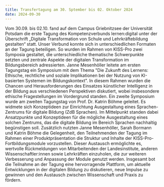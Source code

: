 ```yaml
---
title: Transfertagung am 30. Sptember bis 02. Oktober 2024
date: 2024-09-30
---
```

Vom 30.09. bis 02.10. fand auf dem Campus Griebnitzsee der Universität Potsdam die erste Tagung des Kompetenzverbunds lernen:digital unter der Überschrift „Digitale Transformation von Schule und Lehrkräftebildung gestalten“ statt. Unser Verbund konnte sich in unterschiedlichen Formaten an der Tagung beteiligen. So wurden im Rahmen von KISS-Pro zwei Symposia gestaltet, die unterschiedliche thematische Schwerpunkte setzten und zentrale Aspekte der digitalen Transformation im Bildungsbereich adressierten. Janne Mesenhöller leitete am ersten Tagungstag ein Symposium mit dem Thema "Die Zukunft des Lernens: Ethische, rechtliche und soziale Implikationen bei der Nutzung von KI-basierten Systemen im Bildungskontext". In diesem Rahmen wurden die Chancen und Herausforderungen des Einsatzes künstlicher Intelligenz in der Bildung aus verschiedenen Perspektiven diskutiert, wobei insbesondere ethische Fragestellungen im Vordergrund standen.
Ein zweite Symposium wurde am zweiten Tagungstag von  Prof. Dr. Katrin Böhme geleitet. Es widmete sich Konzeptideen zur Einrichtung Ausgestaltung eines Sprachen-Zentrums für digitale Bildung (ZdB Sprachen). Im Mittelpunkt standen dabei Ansatzpunkte und Konzeptideen für die mögliche Ausgestaltung eines solchen Zentrums, das die digitale Bildung im Bereich Sprachen nachhaltig begünstigen soll.
Zusätzlich nutzten Janne Mesenhöller, Sarah Bormann und Katrin Böhme die Gelegenheit, den Teilnehmenden der Tagung im Rahmen einer Produktpräsentation die Struktur und Inhalte der KISS-Pro-Fortbildungsmodule vorzustellen. Dieser Austausch ermöglichte es, wertvolle Rückmeldungen von Mitarbeitenden der Landesinstitute, anderen Wissenschaftler:innen sowie Lehrkräften einzuholen, die zur weiteren Verbesserung und Anpassung der Module genutzt werden. 
Insgesamt bot die Teilnahme an der Tagung eine hervorragende Plattform, um aktuelle Entwicklungen in der digitalen Bildung zu diskutieren, neue Impulse zu gewinnen und den Austausch zwischen Wissenschaft und Praxis zu fördern.
